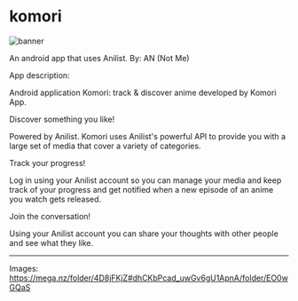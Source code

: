 # komori
![banner](https://user-images.githubusercontent.com/88599122/229642672-4fc67ffc-7675-43b2-82ac-f3811d342946.jpg)

An android app that uses Anilist. By: AN (Not Me)

App description:

Android application Komori: track & discover anime developed by Komori App.

Discover something you like!

Powered by Anilist. Komori uses Anilist's powerful API to provide you with a large set of media that cover a variety of categories.

Track your progress!

Log in using your Anilist account so you can manage your media and keep track of your progress and get notified when a new episode of an anime you watch gets released.

Join the conversation!

Using your Anilist account you can share your thoughts with other people and see what they like.

----

Images: https://mega.nz/folder/4D8jFKjZ#dhCKbPcad_uwGv6gU1ApnA/folder/EO0wGQaS
